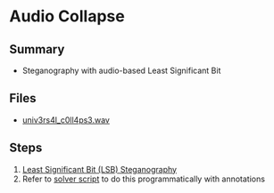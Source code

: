 # Audio Collapse

## Summary

- Steganography with audio-based Least Significant Bit

## Files

- [univ3rs4l_c0ll4ps3.wav](univ3rs4l_c0ll4ps3.wav)

## Steps

1. [Least Significant Bit (LSB) Steganography](https://ctf101.org/forensics/what-is-stegonagraphy/#lsb-stegonagraphy)
2. Refer to [solver script](solver.py) to do this programmatically with annotations
